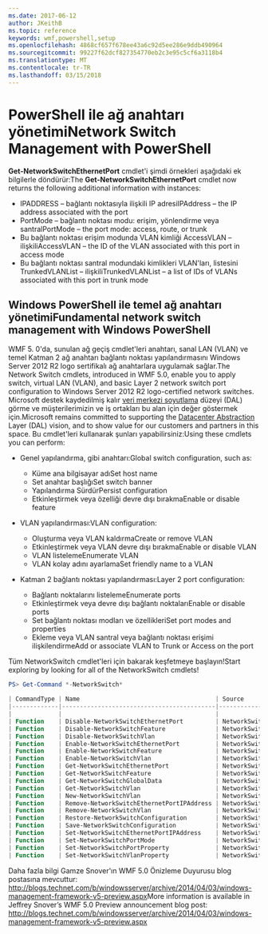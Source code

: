 ```yaml
---
ms.date: 2017-06-12
author: JKeithB
ms.topic: reference
keywords: wmf,powershell,setup
ms.openlocfilehash: 4868cf657f678ee43a6c92d5ee286e9ddb490964
ms.sourcegitcommit: 99227f62dcf827354770eb2c3e95c5cf6a3118b4
ms.translationtype: MT
ms.contentlocale: tr-TR
ms.lasthandoff: 03/15/2018
---
```

# <a name="network-switch-management-with-powershell"></a><span data-ttu-id="16c2b-102">PowerShell ile ağ anahtarı yönetimi</span><span class="sxs-lookup"><span data-stu-id="16c2b-102">Network Switch Management with PowerShell</span></span>

<span data-ttu-id="16c2b-103">**Get-NetworkSwitchEthernetPort** cmdlet'i şimdi örnekleri aşağıdaki ek bilgilerle döndürür:</span><span class="sxs-lookup"><span data-stu-id="16c2b-103">The **Get-NetworkSwitchEthernetPort** cmdlet now returns the following additional information with instances:</span></span>

- <span data-ttu-id="16c2b-104">IPADDRESS – bağlantı noktasıyla ilişkili IP adresi</span><span class="sxs-lookup"><span data-stu-id="16c2b-104">IPAddress – the IP address associated with the port</span></span>
- <span data-ttu-id="16c2b-105">PortMode – bağlantı noktası modu: erişim, yönlendirme veya santral</span><span class="sxs-lookup"><span data-stu-id="16c2b-105">PortMode – the port mode: access, route, or trunk</span></span>
- <span data-ttu-id="16c2b-106">Bu bağlantı noktası erişim modunda VLAN kimliği AccessVLAN – ilişkili</span><span class="sxs-lookup"><span data-stu-id="16c2b-106">AccessVLAN – the ID of the VLAN associated with this port in access mode</span></span>
- <span data-ttu-id="16c2b-107">Bu bağlantı noktası santral modundaki kimlikleri VLAN'ları, listesini TrunkedVLANList – ilişkili</span><span class="sxs-lookup"><span data-stu-id="16c2b-107">TrunkedVLANList – a list of IDs of VLANs associated with this port in trunk mode</span></span>

## <a name="fundamental-network-switch-management-with-windows-powershell"></a><span data-ttu-id="16c2b-108">Windows PowerShell ile temel ağ anahtarı yönetimi</span><span class="sxs-lookup"><span data-stu-id="16c2b-108">Fundamental network switch management with Windows PowerShell</span></span>

<span data-ttu-id="16c2b-109">WMF 5. 0'da, sunulan ağ geçiş cmdlet'leri anahtarı, sanal LAN (VLAN) ve temel Katman 2 ağ anahtarı bağlantı noktası yapılandırmasını Windows Server 2012 R2 logo sertifikalı ağ anahtarlara uygulamak sağlar.</span><span class="sxs-lookup"><span data-stu-id="16c2b-109">The Network Switch cmdlets, introduced in WMF 5.0, enable you to apply switch, virtual LAN (VLAN), and basic Layer 2 network switch port configuration to Windows Server 2012 R2 logo-certified network switches.</span></span> <span data-ttu-id="16c2b-110">Microsoft destek kaydedilmiş kalır [veri merkezi soyutlama](http://technet.microsoft.com/cloud/dal.aspx) düzeyi (DAL) görme ve müşterilerimizin ve iş ortakları bu alan için değer göstermek için.</span><span class="sxs-lookup"><span data-stu-id="16c2b-110">Microsoft remains committed to supporting the [Datacenter Abstraction](http://technet.microsoft.com/cloud/dal.aspx) Layer (DAL) vision, and to show value for our customers and partners in this space.</span></span> <span data-ttu-id="16c2b-111">Bu cmdlet'leri kullanarak şunları yapabilirsiniz:</span><span class="sxs-lookup"><span data-stu-id="16c2b-111">Using these cmdlets you can perform:</span></span>

- <span data-ttu-id="16c2b-112">Genel yapılandırma, gibi anahtarı:</span><span class="sxs-lookup"><span data-stu-id="16c2b-112">Global switch configuration, such as:</span></span>
    - <span data-ttu-id="16c2b-113">Küme ana bilgisayar adı</span><span class="sxs-lookup"><span data-stu-id="16c2b-113">Set host name</span></span>
    - <span data-ttu-id="16c2b-114">Set anahtar başlığı</span><span class="sxs-lookup"><span data-stu-id="16c2b-114">Set switch banner</span></span>
    - <span data-ttu-id="16c2b-115">Yapılandırma Sürdür</span><span class="sxs-lookup"><span data-stu-id="16c2b-115">Persist configuration</span></span>
    - <span data-ttu-id="16c2b-116">Etkinleştirmek veya özelliği devre dışı bırakma</span><span class="sxs-lookup"><span data-stu-id="16c2b-116">Enable or disable feature</span></span>

- <span data-ttu-id="16c2b-117">VLAN yapılandırması:</span><span class="sxs-lookup"><span data-stu-id="16c2b-117">VLAN configuration:</span></span>
    - <span data-ttu-id="16c2b-118">Oluşturma veya VLAN kaldırma</span><span class="sxs-lookup"><span data-stu-id="16c2b-118">Create or remove VLAN</span></span>
    - <span data-ttu-id="16c2b-119">Etkinleştirmek veya VLAN devre dışı bırakma</span><span class="sxs-lookup"><span data-stu-id="16c2b-119">Enable or disable VLAN</span></span>
    - <span data-ttu-id="16c2b-120">VLAN listeleme</span><span class="sxs-lookup"><span data-stu-id="16c2b-120">Enumerate VLAN</span></span>
    - <span data-ttu-id="16c2b-121">VLAN kolay adını ayarlama</span><span class="sxs-lookup"><span data-stu-id="16c2b-121">Set friendly name to a VLAN</span></span>

- <span data-ttu-id="16c2b-122">Katman 2 bağlantı noktası yapılandırması:</span><span class="sxs-lookup"><span data-stu-id="16c2b-122">Layer 2 port configuration:</span></span>
    - <span data-ttu-id="16c2b-123">Bağlantı noktalarını listeleme</span><span class="sxs-lookup"><span data-stu-id="16c2b-123">Enumerate ports</span></span>
    - <span data-ttu-id="16c2b-124">Etkinleştirmek veya devre dışı bağlantı noktaları</span><span class="sxs-lookup"><span data-stu-id="16c2b-124">Enable or disable ports</span></span>
    - <span data-ttu-id="16c2b-125">Set bağlantı noktası modları ve özellikleri</span><span class="sxs-lookup"><span data-stu-id="16c2b-125">Set port modes and properties</span></span>
    - <span data-ttu-id="16c2b-126">Ekleme veya VLAN santral veya bağlantı noktası erişimi ilişkilendirme</span><span class="sxs-lookup"><span data-stu-id="16c2b-126">Add or associate VLAN to Trunk or Access on the port</span></span>

<span data-ttu-id="16c2b-127">Tüm NetworkSwitch cmdlet'leri için bakarak keşfetmeye başlayın!</span><span class="sxs-lookup"><span data-stu-id="16c2b-127">Start exploring by looking for all of the NetworkSwitch cmdlets!</span></span>

```powershell
PS> Get-Command *-NetworkSwitch*

| CommandType | Name                                      | Source        |
|-------------|-------------------------------------------|---------------|
|             |                                           |               |
| Function    | Disable-NetworkSwitchEthernetPort         | NetworkSwitch |
| Function    | Disable-NetworkSwitchFeature              | NetworkSwitch |
| Function    | Disable-NetworkSwitchVlan                 | NetworkSwitch |
| Function    | Enable-NetworkSwitchEthernetPort          | NetworkSwitch |
| Function    | Enable-NetworkSwitchFeature               | NetworkSwitch |
| Function    | Enable-NetworkSwitchVlan                  | NetworkSwitch |
| Function    | Get-NetworkSwitchEthernetPort             | NetworkSwitch |
| Function    | Get-NetworkSwitchFeature                  | NetworkSwitch |
| Function    | Get-NetworkSwitchGlobalData               | NetworkSwitch |
| Function    | Get-NetworkSwitchVlan                     | NetworkSwitch |
| Function    | New-NetworkSwitchVlan                     | NetworkSwitch |
| Function    | Remove-NetworkSwitchEthernetPortIPAddress | NetworkSwitch |
| Function    | Remove-NetworkSwitchVlan                  | NetworkSwitch |
| Function    | Restore-NetworkSwitchConfiguration        | NetworkSwitch |
| Function    | Save-NetworkSwitchConfiguration           | NetworkSwitch |
| Function    | Set-NetworkSwitchEthernetPortIPAddress    | NetworkSwitch |
| Function    | Set-NetworkSwitchPortMode                 | NetworkSwitch |
| Function    | Set-NetworkSwitchPortProperty             | NetworkSwitch |
| Function    | Set-NetworkSwitchVlanProperty             | NetworkSwitch |
```

<span data-ttu-id="16c2b-128">Daha fazla bilgi Gamze Snover'ın WMF 5.0 Önizleme Duyurusu blog postasına mevcuttur: <http://blogs.technet.com/b/windowsserver/archive/2014/04/03/windows-management-framework-v5-preview.aspx></span><span class="sxs-lookup"><span data-stu-id="16c2b-128">More information is available in Jeffrey Snover’s WMF 5.0 Preview announcement blog post: <http://blogs.technet.com/b/windowsserver/archive/2014/04/03/windows-management-framework-v5-preview.aspx></span></span>

